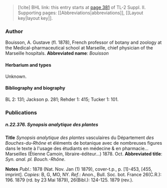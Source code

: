 > [!cite] BHL link: this entry starts at [page 381](https://www.biodiversitylibrary.org/page/33265578) of TL-2 Suppl. II.
> Supporting pages: [[Abbreviations|abbreviations]], [[Layout key|layout key]].

### Author

Bouisson, A. Gustave (fl. 1878), French professor of botany and zoology at the Medical-pharmaceutical school at Marseille, chief physician of the Marseille hospitals. 
**Abbreviated name**: *Bouisson*

#### Herbarium and types

Unknown.

#### Bibliography and biography

BL 2: 131; Jackson p. 281; Rehder 1: 415; Tucker 1: 101.

### Publications

##### n.22.376. Synopsis analytique des plantes

**Title**
*Synopsis analytique des plantes* vasculaires du Département *des Bouches-du-Rhône* et éléments de botanique avec de nombreuses figures dans le texte à l'usage des étudiants en médecine & en pharmacie... Marseilles (Étienne Camoin, libraire-éditeur...) 1878. Oct.
**Abbreviated title**: *Syn. anal. pl. Bouch.-Rhône*.

**Notes**
*Publ*.: 1878 (Nat. Nov. Jan (1) 1879), cover-t.p., p. \[1\]-453, \[455, imprint\]. *Copies*: B, G, MO, NY.
*Ref*.: Anon., Bull. Soc. bot. France 26(C.R.): 196. 1879 (rd. by 23 Mai 1879), 26(Bibl.): 124-125. 1879 (rev.).

